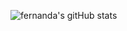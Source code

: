 ![fernanda's gitHub stats](https://github-readme-stats.vercel.app/api?username=fermariano&show_icons=true&theme=radical)

